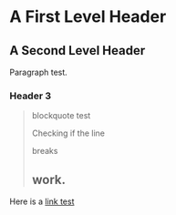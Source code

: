 A First Level Header
====================

A Second Level Header
---------------------

Paragraph test.

### Header 3

>blockquote test
>
>Checking if the line
>
>breaks
> ## work.

Here is a [link test](https://www.google.com/)